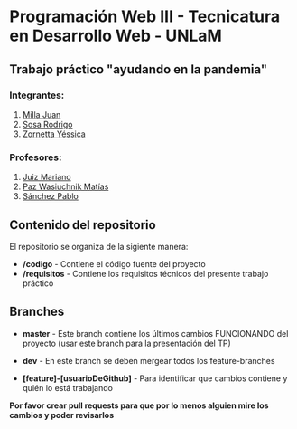 # Programación Web III - Tecnicatura en Desarrollo Web - UNLaM
## Trabajo práctico "ayudando en la pandemia"
### Integrantes:
1. [Milla Juan](https://github.com/juanjomilla)
1. [Sosa Rodrigo](https://github.com/rodrigososa21)
1. [Zornetta Yéssica](#linkUsuarioGitHub)
### Profesores:
1. [Juiz Mariano](https://github.com/juizmariano)
1. [Paz Wasiuchnik Matías](https://github.com/matipazw)
1. [Sánchez Pablo](https://github.com/pablokuko)

## Contenido del repositorio
El repositorio se organiza de la sigiente manera:

 - **/codigo** - Contiene el código fuente del proyecto
 - **/requisitos** - Contiene los requisitos técnicos del presente trabajo práctico

 ## Branches 

 - **master** - Este branch contiene los últimos cambios FUNCIONANDO del proyecto (usar este branch para la presentación del TP)

 - **dev** - En este branch se deben mergear todos los feature-branches

 - **[feature]-[usuarioDeGithub]** - Para identificar que cambios contiene y quién lo está trabajando

 **Por favor crear pull requests para que por lo menos alguien mire los cambios y poder revisarlos**

